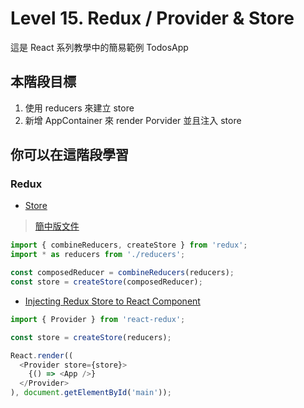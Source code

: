 # Level 15. Redux / Provider & Store
這是 React 系列教學中的簡易範例 TodosApp


## 本階段目標
1. 使用 reducers 來建立 store
2. 新增 AppContainer 來 render Porvider 並且注入 store


## 你可以在這階段學習
### Redux
- [Store](https://github.com/rackt/redux/blob/master/docs/basics/Store.md)

> [簡中版文件](https://github.com/camsong/redux-in-chinese/blob/master/docs/basics/Store.md)

```js
import { combineReducers, createStore } from 'redux';
import * as reducers from './reducers';

const composedReducer = combineReducers(reducers);
const store = createStore(composedReducer);
```
- [Injecting Redux Store to React Component](https://github.com/rackt/react-redux#injecting-redux-store)
```js
import { Provider } from 'react-redux';

const store = createStore(reducers);

React.render((
  <Provider store={store}>
    {() => <App />}
  </Provider>
), document.getElementById('main'));
```
